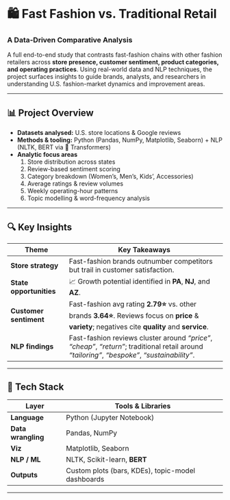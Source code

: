 # 🛍️ Fast Fashion vs. Traditional Retail  
### A Data-Driven Comparative Analysis

A full end-to-end study that contrasts fast-fashion chains with other fashion retailers across **store presence, customer sentiment, product categories, and operating practices**. Using real-world data and NLP techniques, the project surfaces insights to guide brands, analysts, and researchers in understanding U.S. fashion-market dynamics and improvement areas.

---

## 📊 Project Overview
- **Datasets analysed:** U.S. store locations & Google reviews  
- **Methods & tooling:** Python (Pandas, NumPy, Matplotlib, Seaborn) + NLP (NLTK, BERT via 🤗 Transformers)  
- **Analytic focus areas**
  1. Store distribution across states  
  2. Review-based sentiment scoring  
  3. Category breakdown (Women’s, Men’s, Kids’, Accessories)  
  4. Average ratings & review volumes  
  5. Weekly operating-hour patterns  
  6. Topic modelling & word-frequency analysis  

---

## 🔍 Key Insights
| Theme | Key Takeaways |
|-------|---------------|
| **Store strategy** | Fast-fashion brands outnumber competitors but trail in customer satisfaction. |
| **State opportunities** | 📈 Growth potential identified in **PA**, **NJ**, and **AZ**. |
| **Customer sentiment** | Fast-fashion avg rating **2.79⭐** vs. other brands **3.64⭐**. Reviews focus on **price** & **variety**; negatives cite **quality** and **service**. |
| **NLP findings** | Fast-fashion reviews cluster around *“price”*, *“cheap”*, *“return”*; traditional retail around *“tailoring”*, *“bespoke”*, *“sustainability”*. |

---

## 🧠 Tech Stack
| Layer        | Tools & Libraries |
|--------------|------------------|
| **Language** | Python (Jupyter Notebook) |
| **Data wrangling** | Pandas, NumPy |
| **Viz** | Matplotlib, Seaborn |
| **NLP / ML** | NLTK, Scikit-learn, **BERT**  |
| **Outputs** | Custom plots (bars, KDEs), topic-model dashboards |

---

